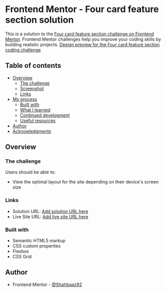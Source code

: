 # Frontend Mentor - Four card feature section solution

This is a solution to the [Four card feature section challenge on Frontend Mentor](https://www.frontendmentor.io/challenges/four-card-feature-section-weK1eFYK). Frontend Mentor challenges help you improve your coding skills by building realistic projects. 
[Design preview for the Four card feature section coding challenge](./design/desktop-preview.jpg)


## Table of contents

- [Overview](#overview)
  - [The challenge](#the-challenge)
  - [Screenshot](#screenshot)
  - [Links](#links)
- [My process](#my-process)
  - [Built with](#built-with)
  - [What I learned](#what-i-learned)
  - [Continued development](#continued-development)
  - [Useful resources](#useful-resources)
- [Author](#author)
- [Acknowledgments](#acknowledgments)


## Overview

### The challenge

Users should be able to:

- View the optimal layout for the site depending on their device's screen size

### Links

- Solution URL: [Add solution URL here](https://shahbaaz92.github.io/four-card-feature-section/)
- Live Site URL: [Add live site URL here](https://four-card-feature-section-shahbaaz.netlify.app/)


### Built with

- Semantic HTML5 markup
- CSS custom properties
- Flexbox
- CSS Grid
## Author


- Frontend Mentor - [@Shahbaaz92](https://www.frontendmentor.io/profile/Shahbaaz92)


